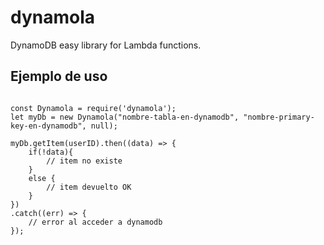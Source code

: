 # dynamola

DynamoDB easy library for Lambda functions.

## Ejemplo de uso

```

const Dynamola = require('dynamola');
let myDb = new Dynamola("nombre-tabla-en-dynamodb", "nombre-primary-key-en-dynamodb", null);

myDb.getItem(userID).then((data) => {
    if(!data){
        // item no existe
    }
    else {
        // item devuelto OK
    }
})
.catch((err) => {
    // error al acceder a dynamodb
});
```
